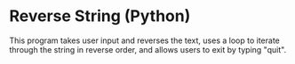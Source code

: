 # Reverse String (Python)
This program takes user input and reverses the text, uses a loop to iterate through the string in reverse order, and allows users to exit by typing "quit".
